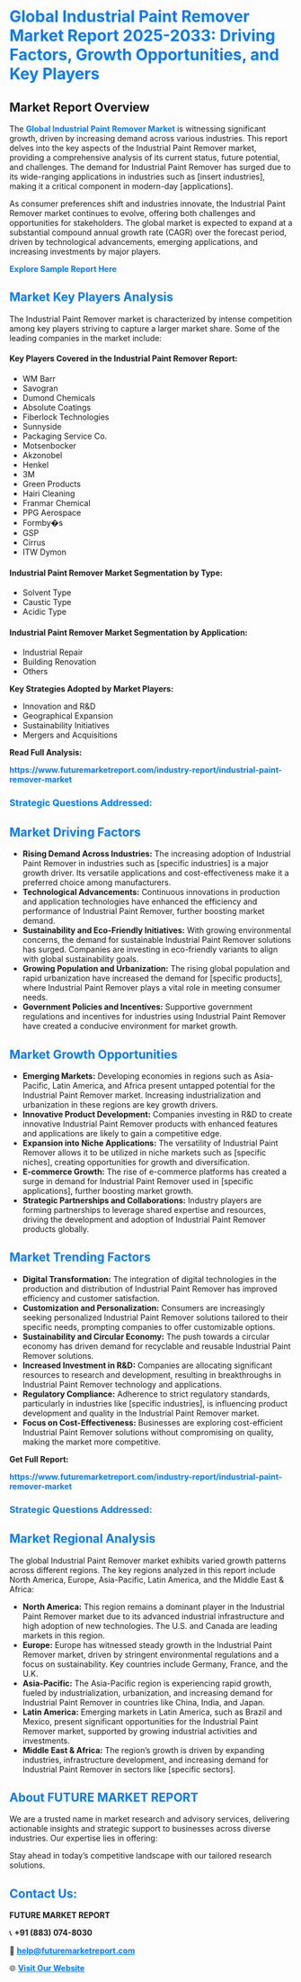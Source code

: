 <h1 style="color: #007BFF;">Global Industrial Paint Remover Market Report 2025-2033: Driving Factors, Growth Opportunities, and Key Players</h1>

<section id="overview">
<h2>Market Report Overview</h2>
<p>The <a href="https://www.futuremarketreport.com/industry-report/industrial-paint-remover-market" style="color: #007BFF; text-decoration: none;"><strong>Global Industrial Paint Remover Market</strong></a> is witnessing significant growth, driven by increasing demand across various industries. This report delves into the key aspects of the Industrial Paint Remover market, providing a comprehensive analysis of its current status, future potential, and challenges. The demand for Industrial Paint Remover has surged due to its wide-ranging applications in industries such as [insert industries], making it a critical component in modern-day [applications].</p>
<p>As consumer preferences shift and industries innovate, the Industrial Paint Remover market continues to evolve, offering both challenges and opportunities for stakeholders. The global market is expected to expand at a substantial compound annual growth rate (CAGR) over the forecast period, driven by technological advancements, emerging applications, and increasing investments by major players.</p>
</section>

<section id="overview">
<p><a href="https://www.futuremarketreport.com/request-sample/reportId=50173" style="color: #007BFF; text-decoration: none;"><strong>Explore Sample Report Here</strong></a></p>
</section>

<section id="key-players">
<h2 style="color: #007BFF;">Market Key Players Analysis</h2>
<p>The Industrial Paint Remover market is characterized by intense competition among key players striving to capture a larger market share. Some of the leading companies in the market include:</p>
<h4>Key Players Covered in the Industrial Paint Remover Report:</h4>
<ul><li>WM Barr</li><li>Savogran</li><li>Dumond Chemicals</li><li>Absolute Coatings</li><li>Fiberlock Technologies</li><li>Sunnyside</li><li>Packaging Service Co.</li><li>Motsenbocker</li><li>Akzonobel</li><li>Henkel</li><li>3M</li><li>Green Products</li><li>Hairi Cleaning</li><li>Franmar Chemical</li><li>PPG Aerospace</li><li>Formby�s</li><li>GSP</li><li>Cirrus</li><li>ITW Dymon</li></ul>
<h4>Industrial Paint Remover Market Segmentation by Type:</h4>
<ul><li>Solvent Type</li><li>Caustic Type</li><li>Acidic Type</li></ul>

<h4>Industrial Paint Remover Market Segmentation by Application:</h4>
<ul><li>Industrial Repair</li><li>Building Renovation</li><li>Others</li></ul>
<p><strong>Key Strategies Adopted by Market Players:</strong></p>
<ul>
<li>Innovation and R&D</li>
<li>Geographical Expansion</li>
<li>Sustainability Initiatives</li>
<li>Mergers and Acquisitions</li>
</ul>
</section>

<section>
<p><strong>Read Full Analysis: </strong></p><a href="https://www.futuremarketreport.com/industry-report/industrial-paint-remover-market" style="color: #007BFF; text-decoration: none;"><strong>https://www.futuremarketreport.com/industry-report/industrial-paint-remover-market</strong></a>
<h3 style="color: #007BFF;">Strategic Questions Addressed:</h3>
</section>

<section id="driving-factors">
<h2 style="color: #007BFF;">Market Driving Factors</h2>
<ul>
<li><strong>Rising Demand Across Industries:</strong> The increasing adoption of Industrial Paint Remover in industries such as [specific industries] is a major growth driver. Its versatile applications and cost-effectiveness make it a preferred choice among manufacturers.</li>
<li><strong>Technological Advancements:</strong> Continuous innovations in production and application technologies have enhanced the efficiency and performance of Industrial Paint Remover, further boosting market demand.</li>
<li><strong>Sustainability and Eco-Friendly Initiatives:</strong> With growing environmental concerns, the demand for sustainable Industrial Paint Remover solutions has surged. Companies are investing in eco-friendly variants to align with global sustainability goals.</li>
<li><strong>Growing Population and Urbanization:</strong> The rising global population and rapid urbanization have increased the demand for [specific products], where Industrial Paint Remover plays a vital role in meeting consumer needs.</li>
<li><strong>Government Policies and Incentives:</strong> Supportive government regulations and incentives for industries using Industrial Paint Remover have created a conducive environment for market growth.</li>
</ul>
</section>

<section id="growth-opportunities">
<h2 style="color: #007BFF;">Market Growth Opportunities</h2>
<ul>
<li><strong>Emerging Markets:</strong> Developing economies in regions such as Asia-Pacific, Latin America, and Africa present untapped potential for the Industrial Paint Remover market. Increasing industrialization and urbanization in these regions are key growth drivers.</li>
<li><strong>Innovative Product Development:</strong> Companies investing in R&D to create innovative Industrial Paint Remover products with enhanced features and applications are likely to gain a competitive edge.</li>
<li><strong>Expansion into Niche Applications:</strong> The versatility of Industrial Paint Remover allows it to be utilized in niche markets such as [specific niches], creating opportunities for growth and diversification.</li>
<li><strong>E-commerce Growth:</strong> The rise of e-commerce platforms has created a surge in demand for Industrial Paint Remover used in [specific applications], further boosting market growth.</li>
<li><strong>Strategic Partnerships and Collaborations:</strong> Industry players are forming partnerships to leverage shared expertise and resources, driving the development and adoption of Industrial Paint Remover products globally.</li>
</ul>
</section>

<section id="trending-factors">
<h2 style="color: #007BFF;">Market Trending Factors</h2>
<ul>
<li><strong>Digital Transformation:</strong> The integration of digital technologies in the production and distribution of Industrial Paint Remover has improved efficiency and customer satisfaction.</li>
<li><strong>Customization and Personalization:</strong> Consumers are increasingly seeking personalized Industrial Paint Remover solutions tailored to their specific needs, prompting companies to offer customizable options.</li>
<li><strong>Sustainability and Circular Economy:</strong> The push towards a circular economy has driven demand for recyclable and reusable Industrial Paint Remover solutions.</li>
<li><strong>Increased Investment in R&D:</strong> Companies are allocating significant resources to research and development, resulting in breakthroughs in Industrial Paint Remover technology and applications.</li>
<li><strong>Regulatory Compliance:</strong> Adherence to strict regulatory standards, particularly in industries like [specific industries], is influencing product development and quality in the Industrial Paint Remover market.</li>
<li><strong>Focus on Cost-Effectiveness:</strong> Businesses are exploring cost-efficient Industrial Paint Remover solutions without compromising on quality, making the market more competitive.</li>
</ul>
</section>

<section>
<p><strong>Get Full Report: </strong></p><a href="https://www.futuremarketreport.com/industry-report/industrial-paint-remover-market" style="color: #007BFF; text-decoration: none;"><strong>https://www.futuremarketreport.com/industry-report/industrial-paint-remover-market</strong></a>
<h3 style="color: #007BFF;">Strategic Questions Addressed:</h3>
</section>


<section id="regional-analysis">
<h2 style="color: #007BFF;">Market Regional Analysis</h2>
<p>The global Industrial Paint Remover market exhibits varied growth patterns across different regions. The key regions analyzed in this report include North America, Europe, Asia-Pacific, Latin America, and the Middle East & Africa:</p>
<ul>
<li><strong>North America:</strong> This region remains a dominant player in the Industrial Paint Remover market due to its advanced industrial infrastructure and high adoption of new technologies. The U.S. and Canada are leading markets in this region.</li>
<li><strong>Europe:</strong> Europe has witnessed steady growth in the Industrial Paint Remover market, driven by stringent environmental regulations and a focus on sustainability. Key countries include Germany, France, and the U.K.</li>
<li><strong>Asia-Pacific:</strong> The Asia-Pacific region is experiencing rapid growth, fueled by industrialization, urbanization, and increasing demand for Industrial Paint Remover in countries like China, India, and Japan.</li>
<li><strong>Latin America:</strong> Emerging markets in Latin America, such as Brazil and Mexico, present significant opportunities for the Industrial Paint Remover market, supported by growing industrial activities and investments.</li>
<li><strong>Middle East & Africa:</strong> The region’s growth is driven by expanding industries, infrastructure development, and increasing demand for Industrial Paint Remover in sectors like [specific sectors].</li>
</ul>
</section>

<footer>
<h2 style="color: #007BFF;">About FUTURE MARKET REPORT</h2>
<p>We are a trusted name in market research and advisory services, delivering actionable insights and strategic support to businesses across diverse industries. Our expertise lies in offering:</p>

<p>Stay ahead in today’s competitive landscape with our tailored research solutions.</p>

<h2 style="color: #007BFF;">Contact Us:</h2>
<p><strong>FUTURE MARKET REPORT</strong></p>
<p>📞 <strong>+91 (883) 074-8030</strong></p>
<p>📧 <strong><a href="mailto:help@futuremarketreport.com" style="color: #007BFF;">help@futuremarketreport.com</a></strong></p>
<p>🌐 <strong><a href="https://www.futuremarketreport.com/" style="color: #007BFF;">Visit Our Website</a></strong></p>
</footer>